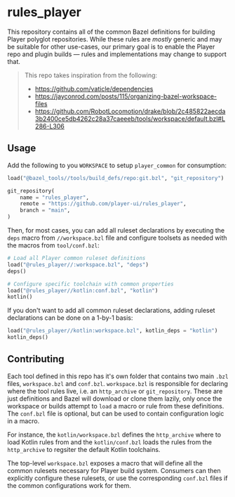 # rules_player

This repository contains all of the common Bazel definitions for building Player polyglot repositories.
While these rules are _mostly_ generic and may be suitable for other use-cases, our primary goal is to enable the Player repo and plugin builds — rules and implementations may change to support that. 

> This repo takes inspiration from the following:
>
> - https://github.com/vaticle/dependencies
> - https://jayconrod.com/posts/115/organizing-bazel-workspace-files
> - https://github.com/RobotLocomotion/drake/blob/2c485822aecda3b2400ce5db4262c28a37caeeeb/tools/workspace/default.bzl#L286-L306

## Usage

Add the following to you `WORKSPACE` to setup `player_common` for consumption:

```python
load("@bazel_tools//tools/build_defs/repo:git.bzl", "git_repository")

git_repository(
    name = "rules_player",
    remote = "https://github.com/player-ui/rules_player",
    branch = "main",
)
```

Then, for most cases, you can add all ruleset declarations by executing the `deps` macro from `//workspace.bzl` file and configure toolsets as needed with the macros from `tool/conf.bzl`:

```python
# Load all Player common ruleset definitions
load("@rules_player//:workspace.bzl", "deps")
deps()

# Configure specific toolchain with common properties
load("@rules_player//kotlin:conf.bzl", "kotlin")
kotlin()
```

If you don't want to add all common ruleset declarations, adding ruleset declarations can be done on a 1-by-1 basis:

```python
load("@rules_player//kotlin:workspace.bzl", kotlin_deps = "kotlin")
kotlin_deps()
```

## Contributing

Each tool defined in this repo has it's own folder that contains two main `.bzl` files, `workspace.bzl` and `conf.bzl`. `workspace.bzl` is responsible for declaring where the tool rules live, i.e. an `http_archive` or `git_repository`. These are just definitions and Bazel will download or clone them lazily, only once the workspace or builds attempt to `load` a macro or rule from these definitions. The `conf.bzl` file is optional, but can be used to contain configuration logic in a macro.

For instance, the `kotlin/workspace.bzl` defines the `http_archive` where to load Kotlin rules from and the `kotlin/conf.bzl` loads the rules from the `http_archive` to regsiter the default Kotlin toolchains.

The top-level `workspace.bzl` exposes a macro that will define all the common rulesets necessary for Player build system. Consumers can then explicitly configure these rulesets, or use the corresponding `conf.bzl` files if the common configurations work for them.
